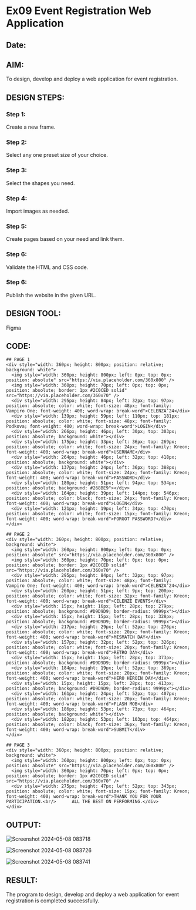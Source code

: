 # Ex09 Event Registration Web Application
## Date:

## AIM:
To design, develop and deploy a web application for event registration.

## DESIGN STEPS:

### Step 1:
Create a new frame.

### Step 2:
Select any one preset size of your choice.

### Step 3:
Select the shapes you need.

### Step 4:
Import images as needed.

### Step 5:
Create pages based on your need and link them.

### Step 6:

Validate the HTML and CSS code.

### Step 6:

Publish the website in the given URL.

## DESIGN TOOL:
Figma

## CODE:
```
## PAGE 1
<div style="width: 360px; height: 800px; position: relative; background: white">
  <img style="width: 360px; height: 800px; left: 0px; top: 0px; position: absolute" src="https://via.placeholder.com/360x800" />
  <img style="width: 360px; height: 70px; left: 0px; top: 0px; position: absolute; border: 1px #2C0CED solid" src="https://via.placeholder.com/360x70" />
  <div style="width: 295px; height: 84px; left: 32px; top: 97px; position: absolute; color: white; font-size: 48px; font-family: Vampiro One; font-weight: 400; word-wrap: break-word">CELENZA’24</div>
  <div style="width: 139px; height: 59px; left: 110px; top: 181px; position: absolute; color: white; font-size: 48px; font-family: Podkova; font-weight: 400; word-wrap: break-word">LOGIN</div>
  <div style="width: 266px; height: 46px; left: 30px; top: 303px; position: absolute; background: white"></div>
  <div style="width: 175px; height: 33px; left: 36px; top: 269px; position: absolute; color: white; font-size: 24px; font-family: Kreon; font-weight: 400; word-wrap: break-word">USERNAME</div>
  <div style="width: 264px; height: 46px; left: 32px; top: 418px; position: absolute; background: white"></div>
  <div style="width: 137px; height: 24px; left: 36px; top: 388px; position: absolute; color: white; font-size: 24px; font-family: Kreon; font-weight: 400; word-wrap: break-word">PASSWORD</div>
  <div style="width: 180px; height: 51px; left: 94px; top: 534px; position: absolute; background: #268BE9"></div>
  <div style="width: 164px; height: 39px; left: 144px; top: 546px; position: absolute; color: black; font-size: 24px; font-family: Kreon; font-weight: 400; word-wrap: break-word">LOGIN</div>
  <div style="width: 121px; height: 19px; left: 34px; top: 470px; position: absolute; color: white; font-size: 15px; font-family: Kreon; font-weight: 400; word-wrap: break-word">FORGOT PASSWORD?</div>
</div>

## PAGE 2
<div style="width: 360px; height: 800px; position: relative; background: white">
  <img style="width: 360px; height: 800px; left: 0px; top: 0px; position: absolute" src="https://via.placeholder.com/360x800" />
  <img style="width: 360px; height: 70px; left: 0px; top: 0px; position: absolute; border: 1px #2C0CED solid" src="https://via.placeholder.com/360x70" />
  <div style="width: 295px; height: 84px; left: 32px; top: 97px; position: absolute; color: white; font-size: 48px; font-family: Vampiro One; font-weight: 400; word-wrap: break-word">CELENZA’24</div>
  <div style="width: 260px; height: 51px; left: 9px; top: 200px; position: absolute; color: white; font-size: 32px; font-family: Kreon; font-weight: 400; word-wrap: break-word">CELENZE EVENTS</div>
  <div style="width: 15px; height: 16px; left: 28px; top: 279px; position: absolute; background: #D9D9D9; border-radius: 9999px"></div>
  <div style="width: 15px; height: 15px; left: 28px; top: 328px; position: absolute; background: #D9D9D9; border-radius: 9999px"></div>
  <div style="width: 217px; height: 29px; left: 52px; top: 276px; position: absolute; color: white; font-size: 20px; font-family: Kreon; font-weight: 400; word-wrap: break-word">MISMATCH DAY</div>
  <div style="width: 157px; height: 32px; left: 52px; top: 326px; position: absolute; color: white; font-size: 20px; font-family: Kreon; font-weight: 400; word-wrap: break-word">RETRO DAY</div>
  <div style="width: 15px; height: 15px; left: 28px; top: 373px; position: absolute; background: #D9D9D9; border-radius: 9999px"></div>
  <div style="width: 184px; height: 19px; left: 52px; top: 369px; position: absolute; color: white; font-size: 20px; font-family: Kreon; font-weight: 400; word-wrap: break-word">HERO HEROIN DAY</div>
  <div style="width: 15px; height: 15px; left: 28px; top: 413px; position: absolute; background: #D9D9D9; border-radius: 9999px"></div>
  <div style="width: 161px; height: 24px; left: 52px; top: 407px; position: absolute; color: white; font-size: 20px; font-family: Kreon; font-weight: 400; word-wrap: break-word">FLASH MOB</div>
  <div style="width: 186px; height: 53px; left: 73px; top: 464px; position: absolute; background: white"></div>
  <div style="width: 182px; height: 53px; left: 103px; top: 464px; position: absolute; color: black; font-size: 36px; font-family: Kreon; font-weight: 400; word-wrap: break-word">SUBMIT</div>
</div>

## PAGE 3
<div style="width: 360px; height: 800px; position: relative; background: white">
  <img style="width: 360px; height: 800px; left: 0px; top: 0px; position: absolute" src="https://via.placeholder.com/360x800" />
  <img style="width: 360px; height: 70px; left: 0px; top: 0px; position: absolute; border: 1px #2C0CED solid" src="https://via.placeholder.com/360x70" />
  <div style="width: 275px; height: 47px; left: 52px; top: 343px; position: absolute; color: white; font-size: 15px; font-family: Kreon; font-weight: 400; word-wrap: break-word">THANK YOU FOR YOUR PARTICIPATION.<br/>      ALL THE BEST ON PERFORMING.</div>
</div>
```
## OUTPUT:
![Screenshot 2024-05-08 083718](https://github.com/Sachin-0305/Figma/assets/149985717/593cfb63-6732-4020-95d7-1ec3cd0615fe)

![Screenshot 2024-05-08 083726](https://github.com/Sachin-0305/Figma/assets/149985717/c2384c3f-7bb9-405c-93b5-2df0e02c344b)

![Screenshot 2024-05-08 083741](https://github.com/Sachin-0305/Figma/assets/149985717/d06b1805-9014-4d68-b97f-d8bc6f478461)


## RESULT:
The program to design, develop and deploy a web application for event registration is completed successfully.
